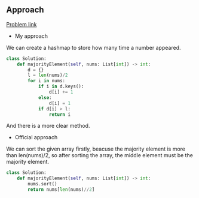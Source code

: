 ## Approach

[Problem link](https://leetcode.com/problems/majority-element/)

- My approach

We can create a hashmap to store how many time a number appeared.

```python
class Solution:
    def majorityElement(self, nums: List[int]) -> int:
        d = {}
        l = len(nums)/2
        for i in nums:
            if i in d.keys():
                d[i] += 1
            else:
                d[i] = 1
            if d[i] > l:
                return i
```

And there is a more clear method.

- Official approach

We can sort the given array firstly, beacuse the majority element is more than len(nums)/2, so after sorting the array, the middle 
element must be the majority element.

```python
class Solution:
    def majorityElement(self, nums: List[int]) -> int:
        nums.sort()
        return nums[len(nums)//2]
```
